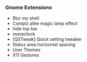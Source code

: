 ### Gnome Extensions
  - Blur my shell
  - Compiz alike magic lamp effect
  - hide top bar
  - moveclock
  - [QSTweak] Quick setting tweaker
  - Status area horizontal spacing
  - User Themes
  - X11 Gestures
